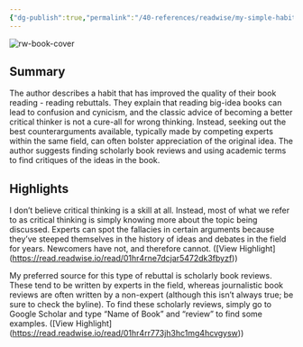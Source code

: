 ```yaml
---
{"dg-publish":true,"permalink":"/40-references/readwise/my-simple-habit-for-smarter-book-reading/","tags":["rw/articles"]}
---
```


![rw-book-cover](https://www.scotthyoung.com/blog/wp-content/uploads/2024/02/Reading-books-connections.jpg)

## Summary

The author describes a habit that has improved the quality of their book reading - reading rebuttals. They explain that reading big-idea books can lead to confusion and cynicism, and the classic advice of becoming a better critical thinker is not a cure-all for wrong thinking. Instead, seeking out the best counterarguments available, typically made by competing experts within the same field, can often bolster appreciation of the original idea. The author suggests finding scholarly book reviews and using academic terms to find critiques of the ideas in the book.

## Highlights

I don’t believe critical thinking is a skill at all. Instead, most of what we refer to as critical thinking is simply knowing more about the topic being discussed. Experts can spot the fallacies in certain arguments because they’ve steeped themselves in the history of ideas and debates in the field for years. Newcomers have not, and therefore cannot. ([View Highlight] (https://read.readwise.io/read/01hr4rne7dcjar5472dk3fbyzf))


My preferred source for this type of rebuttal is scholarly book reviews. These tend to be written by experts in the field, whereas journalistic book reviews are often written by a non-expert (although this isn’t always true; be sure to check the byline). To find these scholarly reviews, simply go to Google Scholar and type “Name of Book” and “review” to find some examples. ([View Highlight] (https://read.readwise.io/read/01hr4rr773jh3hc1mg4hcvgysw))


